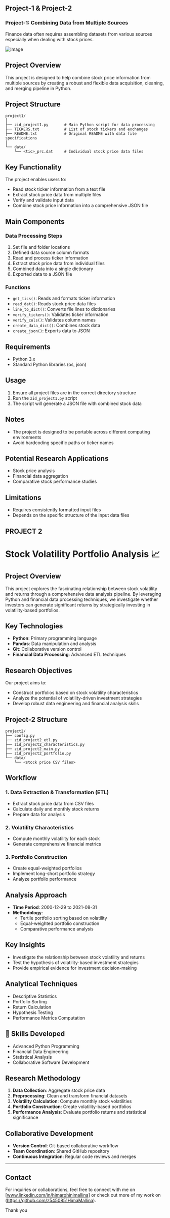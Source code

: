 ## Project-1 & Project-2
### Project-1: Combining Data from Multiple Sources
Finance data often requires assembling datasets from various sources especially when dealing with stock prices.

![image](https://github.com/user-attachments/assets/4362bcd5-bdba-4e34-a79e-f1896f1954c5)

## Project Overview
This project is designed to help combine stock price information from multiple sources by creating a robust and flexible data acquisition, cleaning, and merging pipeline in Python.

## Project Structure
```
project1/
│
├── zid_project1.py       # Main Python script for data processing
├── TICKERS.txt           # List of stock tickers and exchanges
├── README.txt            # Original README with data file specifications
│
└── data/
    └── <tic>_prc.dat     # Individual stock price data files
```

## Key Functionality
The project enables users to:
- Read stock ticker information from a text file
- Extract stock price data from multiple files
- Verify and validate input data
- Combine stock price information into a comprehensive JSON file

## Main Components

### Data Processing Steps
1. Set file and folder locations
2. Defined data source column formats
3. Read and process ticker information
4. Extract stock price data from individual files
5. Combined data into a single dictionary
6. Exported data to a JSON file

### Functions
- `get_tics()`: Reads and formats ticker information
- `read_dat()`: Reads stock price data files
- `line_to_dict()`: Converts file lines to dictionaries
- `verify_tickers()`: Validates ticker information
- `verify_cols()`: Validates column names
- `create_data_dict()`: Combines stock data
- `create_json()`: Exports data to JSON

## Requirements
- Python 3.x
- Standard Python libraries (os, json)

## Usage
1. Ensure all project files are in the correct directory structure
2. Run the `zid_project1.py` script
3. The script will generate a JSON file with combined stock data

## Notes
- The project is designed to be portable across different computing environments
- Avoid hardcoding specific paths or ticker names

## Potential Research Applications
- Stock price analysis
- Financial data aggregation
- Comparative stock performance studies

## Limitations
- Requires consistently formatted input files
- Depends on the specific structure of the input data files


## PROJECT 2
# Stock Volatility Portfolio Analysis 📈

## Project Overview

This project explores the fascinating relationship between stock volatility and returns through a comprehensive data analysis pipeline. By leveraging Python and financial data processing techniques, we investigate whether investors can generate significant returns by strategically investing in volatility-based portfolios.

## Key Technologies

- **Python**: Primary programming language
- **Pandas**: Data manipulation and analysis
- **Git**: Collaborative version control
- **Financial Data Processing**: Advanced ETL techniques

## Research Objectives

Our project aims to:
- Construct portfolios based on stock volatility characteristics
- Analyze the potential of volatility-driven investment strategies
- Develop robust data engineering and financial analysis skills

## Project-2 Structure

```
project2/
├── config.py
├── zid_project2_etl.py
├── zid_project2_characteristics.py
├── zid_project2_main.py
├── zid_project2_portfolio.py
└── data/
    └── <stock price CSV files>
```

## Workflow 

### 1. Data Extraction & Transformation (ETL)
- Extract stock price data from CSV files
- Calculate daily and monthly stock returns
- Prepare data for analysis

### 2. Volatility Characteristics
- Compute monthly volatility for each stock
- Generate comprehensive financial metrics

### 3. Portfolio Construction
- Create equal-weighted portfolios
- Implement long-short portfolio strategy
- Analyze portfolio performance

## Analysis Approach

- **Time Period**: 2000-12-29 to 2021-08-31
- **Methodology**: 
  - Tertile portfolio sorting based on volatility
  - Equal-weighted portfolio construction
  - Comparative performance analysis

## Key Insights

- Investigate the relationship between stock volatility and returns
- Test the hypothesis of volatility-based investment strategies
- Provide empirical evidence for investment decision-making

## Analytical Techniques

- Descriptive Statistics
- Portfolio Sorting
- Return Calculation
- Hypothesis Testing
- Performance Metrics Computation

## 🌟 Skills Developed

- Advanced Python Programming
- Financial Data Engineering
- Statistical Analysis
- Collaborative Software Development

## Research Methodology

1. **Data Collection**: Aggregate stock price data
2. **Preprocessing**: Clean and transform financial datasets
3. **Volatility Calculation**: Compute monthly stock volatilities
4. **Portfolio Construction**: Create volatility-based portfolios
5. **Performance Analysis**: Evaluate portfolio returns and statistical significance

## Collaborative Development

- **Version Control**: Git-based collaborative workflow
- **Team Coordination**: Shared GitHub repository
- **Continuous Integration**: Regular code reviews and merges

---


## Contact
For inquiries or collaborations, feel free to connect with me on [www.linkedin.com/in/himarohinimallina] or check out more of my work on (https://github.com/z5450851HimaMallina).

Thank you
